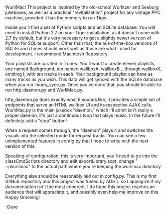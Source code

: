 WurliMac!
This project is inspired by the old-school Wurlitzer and Seeburg jukeboxes, as well as a practical "revitalization" project for any vintage PPC machine, provided it has the memory to run Tiger.

Inside you'll find a set of Python scripts and an SQLite database. You will need to install Python 2.7 on your Tiger installation, as it doesn't come with 2.7 by default, but it's very necessary to get a slightly newer version of Python for SQLite support. Other than that, the out-of-the-box versions of SQLite and iTunes should work well as those are what I used for development.
I recommend Macintosh Repository.

Your playlists are curated in iTunes. You'll want to create eleven playlists, one named Background, ten named wallboxA, wallboxB... through wallboxK, omitting I, with ten tracks in each. Your background playlist can have as many tracks as you wish. This data will get synced with the SQLite database when you run library_sync.py. Once you've done that, you should be able to run http_daemon.py and WurliMac.py.

http_daemon.py does exactly what it sounds like, it provides a simple set of endpoints that serve an HTML wallbox UI and its respective AJAX calls.
WurliMac.py is the main jukebox "daemon," which I'll admit isn't really a proper daemon, it's just a continuous loop that plays music. In the future I'll definitely add a "stop" button!

When a request comes through, the "daemon" plays it and switches the visuals into the selected mode for request tracks. You can see a few unimplemented features in config.py that I hope to write with the next version of this.

Speaking of configuration, this is very important, you'll need to go into the classCmdScripts directory and edit exportLibrary.scpt, change " ~/wurlimac" to the actual path where you're keeping the wurlimac directory.

Everything else should be reasonably laid out in config.py. This is my first GitHub repository and this project was fueled by ADHD, so I apologize if my documentation isn't the most coherent. I do hope this project reaches an audience that will appreciate it, and possibly even help me improve on this.
Happy Grooving!

-Dave
